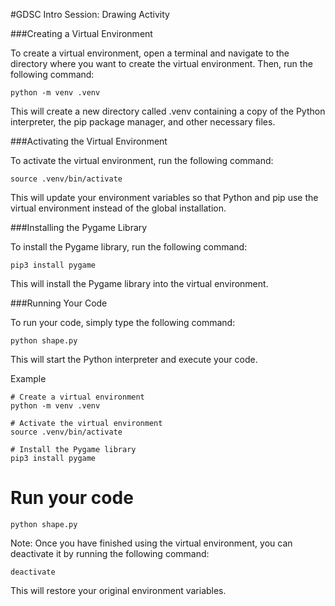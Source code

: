 #GDSC Intro Session: Drawing Activity

###Creating a Virtual Environment

To create a virtual environment, open a terminal and navigate to the directory where you want to create the virtual environment. Then, run the following command:

    python -m venv .venv

This will create a new directory called .venv containing a copy of the Python interpreter, the pip package manager, and other necessary files.

###Activating the Virtual Environment

To activate the virtual environment, run the following command:

    source .venv/bin/activate

This will update your environment variables so that Python and pip use the virtual environment instead of the global installation.

###Installing the Pygame Library

To install the Pygame library, run the following command:

    pip3 install pygame

This will install the Pygame library into the virtual environment.

###Running Your Code

To run your code, simply type the following command:

    python shape.py
    
This will start the Python interpreter and execute your code.

Example

    # Create a virtual environment
    python -m venv .venv

    # Activate the virtual environment
    source .venv/bin/activate

    # Install the Pygame library
    pip3 install pygame

# Run your code
    python shape.py
Note: Once you have finished using the virtual environment, you can deactivate it by running the following command:

    deactivate
This will restore your original environment variables.